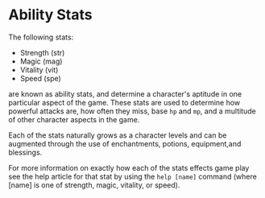 # Ability Stats
The following stats:

* Strength (str)
* Magic (mag)
* Vitality (vit)
* Speed (spe)

are known as ability stats, and determine a character's aptitude in one
particular aspect of the game. These stats are used to determine how powerful
attacks are, how often they miss, base `hp` and `mp`, and a multitude of other
character aspects in the game.

Each of the stats naturally grows as a character levels and can be augmented
through the use of enchantments, potions, equipment,and blessings.

For more information on exactly how each of the stats effects game play see the
help article for that stat by using the `help [name]` command (where [name] is
one of strength, magic, vitality, or speed).

